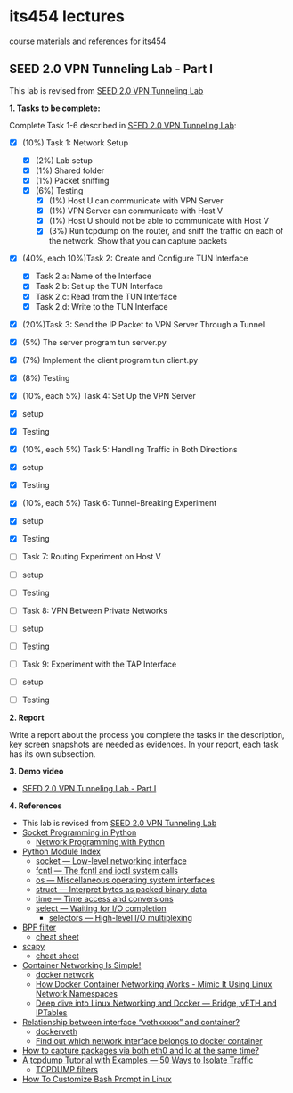 # its454 lectures

course materials and references for its454

## SEED 2.0 VPN Tunneling Lab - Part I

This lab is revised from [SEED 2.0 VPN Tunneling Lab](https://seedsecuritylabs.org/Labs_20.04/Networking/VPN_Tunnel/)

**1. Tasks to be complete:**

Complete Task 1-6 described in [SEED 2.0 VPN Tunneling Lab](./refs/VPNTunnel.pdf):

- [x] (10%) Task 1: Network Setup
  - [x] (2%) Lab setup
  - [x] (1%) Shared folder
  - [x] (1%) Packet sniffing
  - [x] (6%) Testing
    - [x] (1%) Host U can communicate with VPN Server
    - [x] (1%) VPN Server can communicate with Host V
    - [x] (1%) Host U should not be able to communicate with Host V
    - [x] (3%) Run tcpdump on the router, and sniff the traffic on each of the network. Show that you can capture packets
- [x] (40%, each 10%)Task 2: Create and Configure TUN Interface
  - [x]  Task 2.a: Name of the Interface
  - [x]  Task 2.b: Set up the TUN Interface
  - [x]  Task 2.c: Read from the TUN Interface
  - [x]  Task 2.d: Write to the TUN Interface
- [x]  (20%)Task 3: Send the IP Packet to VPN Server Through a Tunnel
  - [x]  (5%) The server program tun server.py
  - [x]  (7%) Implement the client program tun client.py
  - [x]  (8%) Testing
- [x]  (10%, each 5%) Task 4: Set Up the VPN Server
  - [x]  setup
  - [x]  Testing
- [x]  (10%, each 5%) Task 5: Handling Traffic in Both Directions
  - [x]  setup
  - [x]  Testing
- [x]  (10%, each 5%) Task 6: Tunnel-Breaking Experiment
  - [x]  setup
  - [x]  Testing
- [ ]  Task 7: Routing Experiment on Host V
  - [ ]  setup
  - [ ]  Testing
- [ ]  Task 8: VPN Between Private Networks
  - [ ]  setup
  - [ ]  Testing
- [ ]   Task 9: Experiment with the TAP Interface
  - [ ]  setup
  - [ ]  Testing


**2. Report**

Write a report about the process you complete the tasks in the description, key screen snapshots are needed as evidences. In your report, each task has its own subsection.


**3. Demo video**
* [SEED 2.0 VPN Tunneling Lab - Part I](https://youtu.be/XRCY8jUR-Qo)

**4. References**
* This lab is revised from [SEED 2.0 VPN Tunneling Lab](https://seedsecuritylabs.org/Labs_20.04/Networking/VPN_Tunnel/)
* [Socket Programming in Python](https://realpython.com/python-sockets/)
  * [Network Programming with Python](https://www.studytonight.com/network-programming-in-python/)
* [Python Module Index](https://docs.python.org/3/py-modindex.html)
  * [socket — Low-level networking interface](https://docs.python.org/3/library/socket.html)
  * [fcntl — The fcntl and ioctl system calls](https://docs.python.org/3/library/fcntl.html)
  * [os — Miscellaneous operating system interfaces](https://docs.python.org/3/library/os.html)
  * [struct — Interpret bytes as packed binary data](https://docs.python.org/3/library/struct.html)
  * [time — Time access and conversions](https://docs.python.org/3/library/time.html)
  * [select — Waiting for I/O completion](https://docs.python.org/3/library/select.html)
    * [selectors — High-level I/O multiplexing](https://docs.python.org/3/library/selectors.html)
* [BPF filter](https://www.kernel.org/doc/html/latest/networking/filter.html)
  * [cheat sheet](https://www.gigamon.com/content/dam/resource-library/english/guide---cookbook/gu-bpf-reference-guide-gigamon-insight.pdf)
* [scapy](https://scapy.net/)
  * [cheat sheet](https://wiki.sans.blue/Tools/pdfs/ScapyCheatSheet_v0.2.pdf)
* [Container Networking Is Simple!](https://iximiuz.com/en/posts/container-networking-is-simple/)
  * [docker network](https://docs.docker.com/network/)
  * [How Docker Container Networking Works - Mimic It Using Linux Network Namespaces](https://dev.to/polarbit/how-docker-container-networking-works-mimic-it-using-linux-network-namespaces-9mj)
  * [Deep dive into Linux Networking and Docker — Bridge, vETH and IPTables](https://medium.com/techlog/diving-into-linux-networking-and-docker-bridge-veth-and-iptables-a05eb27b1e72)
* [Relationship between interface “vethxxxxx” and container?](https://forums.docker.com/t/relationship-between-interface-vethxxxxx-and-container/12872/22)
  * [dockerveth](https://github.com/micahculpepper/dockerveth)
  * [Find out which network interface belongs to docker container](https://stackoverflow.com/questions/37860936/find-out-which-network-interface-belongs-to-docker-container)
* [How to capture packages via both eth0 and lo at the same time?](https://stackoverflow.com/questions/41997895/how-to-capture-packages-via-both-eth0-and-lo-at-the-same-time)
* [A tcpdump Tutorial with Examples — 50 Ways to Isolate Traffic](https://danielmiessler.com/study/tcpdump/)
  * [TCPDUMP filters](http://alumni.cs.ucr.edu/~marios/ethereal-tcpdump.pdf)
* [How To Customize Bash Prompt in Linux](https://phoenixnap.com/kb/change-bash-prompt-linux)